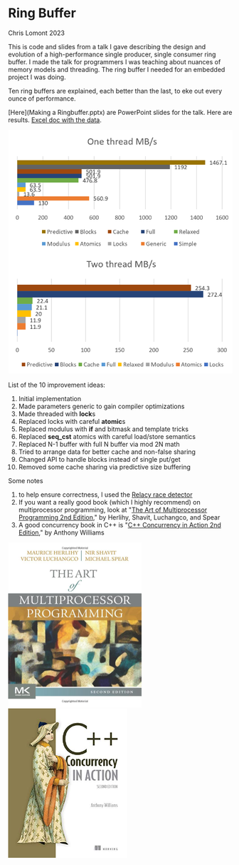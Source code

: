 # Ring Buffer

Chris Lomont 2023

This is code and slides from a talk I gave describing the design and evolution of a high-performance single producer, single consumer ring buffer. I made the talk for programmers I was teaching about nuances of memory models and threading. The ring buffer I needed for an embedded project I was doing.

Ten ring buffers are explained, each better than the last, to eke out every ounce of performance. 

[Here](Making a Ringbuffer.pptx) are PowerPoint slides for the talk. Here are results. [Excel doc with the data](Data.xlsx).

<img src="images\Results.png" alt="Results" style="zoom:67%;" />

List of the 10 improvement ideas:

1. Initial implementation
2. Made parameters generic to gain compiler optimizations
3. Made threaded with **lock**s
4. Replaced locks with careful **atomic**s
5. Replaced modulus with **if** and bitmask and template tricks
6. Replaced **seq_cst** atomics with careful load/store semantics
7. Replaced N-1 buffer with full N buffer via mod 2N math
8. Tried to arrange data for better cache and non-false sharing
9. Changed API to handle blocks instead of single put/get
10. Removed some cache sharing via predictive size buffering



Some notes

1. to help ensure correctness, I used the [Relacy race detector](https://github.com/dvyukov/relacy)
2. If you want a really good book (which I highly recommend) on multiprocessor programming, look at "[The Art of Multiprocessor Programming 2nd Edition](https://www.amazon.com/Art-Multiprocessor-Programming-Maurice-Herlihy/dp/0124159508/)," by Herlihy, Shavit, Luchangco, and Spear 
3. A good concurrency book in C++ is  "[C++ Concurrency in Action 2nd Edition](https://www.amazon.com/C-Concurrency-Action-Practical-Multithreading/dp/1933988770/)," by Anthony Williams



<img src="images\ArtOfMultiprocessorProgramming.jpg" alt="ArtOfMultiprocessorProgramming" style="zoom:50%;" />

<img src="images\ConcurrencyInAction.jpg" alt="ConcurrencyInAction" style="zoom:67%;" />